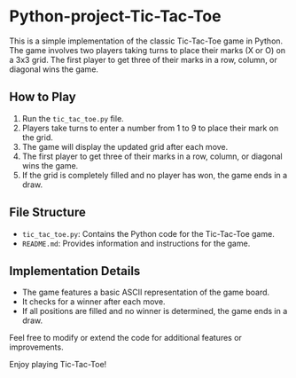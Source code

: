 # Python-project-Tic-Tac-Toe

This is a simple implementation of the classic Tic-Tac-Toe game in Python. 
The game involves two players taking turns to place their marks (X or O) on a 3x3 grid. 
The first player to get three of their marks in a row, column, or diagonal wins the game.

## How to Play

1. Run the `tic_tac_toe.py` file.
2. Players take turns to enter a number from 1 to 9 to place their mark on the grid.
3. The game will display the updated grid after each move.
4. The first player to get three of their marks in a row, column, or diagonal wins the game. 
5. If the grid is completely filled and no player has won, the game ends in a draw.

## File Structure

- `tic_tac_toe.py`: Contains the Python code for the Tic-Tac-Toe game.
- `README.md`: Provides information and instructions for the game.

## Implementation Details

- The game features a basic ASCII representation of the game board.
- It checks for a winner after each move.
- If all positions are filled and no winner is determined, the game ends in a draw.

Feel free to modify or extend the code for additional features or improvements.

Enjoy playing Tic-Tac-Toe!
